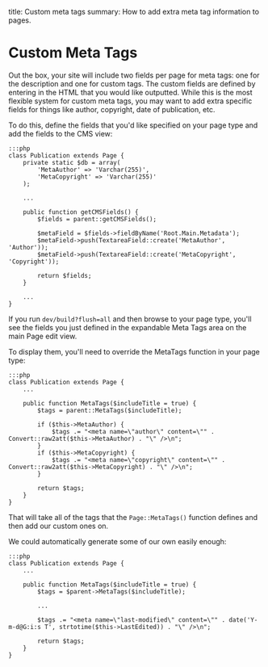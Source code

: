title: Custom meta tags
summary: How to add extra meta tag information to pages.

# Custom Meta Tags

Out the box, your site will include two fields per page for meta tags: one for the description and one for custom
tags. The custom fields are defined by entering in the HTML that you would like outputted. While this is the most
flexible system for custom meta tags, you may want to add extra specific fields for things like author, copyright,
date of publication, etc.

To do this, define the fields that you'd like specified on your page type and add the fields to the CMS view:

	:::php
	class Publication extends Page {
		private static $db = array(
			'MetaAuthor' => 'Varchar(255)',
			'MetaCopyright' => 'Varchar(255)'
		);
		
		...
		
		public function getCMSFields() {
			$fields = parent::getCMSFields();
			
			$metaField = $fields->fieldByName('Root.Main.Metadata');
			$metaField->push(TextareaField::create('MetaAuthor', 'Author'));
			$metaField->push(TextareaField::create('MetaCopyright', 'Copyright'));
			
			return $fields;
		}
		
		...
	}

If you run `dev/build?flush=all` and then browse to your page type, you'll see the fields you just defined in the
expandable Meta Tags area on the main Page edit view.

To display them, you'll need to override the MetaTags function in your page type:

	:::php
	class Publication extends Page {
		...
		
		public function MetaTags($includeTitle = true) {
			$tags = parent::MetaTags($includeTitle);
			
			if ($this->MetaAuthor) {
				$tags .= "<meta name=\"author\" content=\"" . Convert::raw2att($this->MetaAuthor) . "\" />\n";
			}
			if ($this->MetaCopyright) {
				$tags .= "<meta name=\"copyright\" content=\"" . Convert::raw2att($this->MetaCopyright) . "\" />\n";
			}
			
			return $tags;
		}
	}

That will take all of the tags that the `Page::MetaTags()` function defines and then add our custom ones on.

We could automatically generate some of our own easily enough:

	:::php
	class Publication extends Page {
		...
		
		public function MetaTags($includeTitle = true) {
			$tags = $parent->MetaTags($includeTitle);
			
			...
			
			$tags .= "<meta name=\"last-modified\" content=\"" . date('Y-m-d@G:i:s T', strtotime($this->LastEdited)) . "\" />\n";
			
			return $tags;
		}
	}